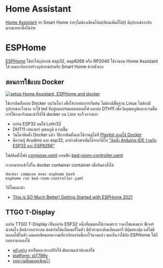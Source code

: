 # Home Assistant
[Home Assistant](https://www.home-assistant.io/) ทำ Smart Home ง่ายๆไม่ต้องเขียนโค้ด(เขียนเพิ่มก็ได้() มีอุปกรณ์รองรับมากมายหาซื้อได้ง่าย 

# ESPHome
[ESPHome](https://esphome.io/) ใช้ทำให้อุปกรณ์ esp32, esp8266 หรือ RP2040 ใช้งานบน Home Assistant ได้ เหมาะกับการสร้างอุปกรณ์สำหรับ Smart Home ด้วยตัวเอง

## สอนการใช้แบบ Docker

[![setup Home Assistant, ESPHome and docker ](https://img.youtube.com/vi/mCRQKCA8ZWw/0.jpg)](https://youtu.be/mCRQKCA8ZWw "ทำ Smart Home ด้วย Home Assistant แบบ Container เบื้องต้น")

ใช้การติดตั้งแบบ Docker บนวินโดว์ เพื่อให้ง่ายต่อการเริ่มต้น ไม่ต้องมีพื้นฐาน Linux ไม่ต้องมีอุปกรณ์อะไรมาก จะใช้ led ที่อยู่บนบอร์ดแทนหลอดไฟ และต่อ DTH11 เพื่อวัดอุณหภูมิและความชื้น การใช้งานจริงแนะนำให้ใช้ docker บน Linx จะเร็วกว่ามาก

- บอร์ด ESP32 ผมใช้ Lolin32
- DHT11 เซนเซอร์ อุณหภูมิ ความชื้น
- วินโดว์ติดตั้ง Docker แล้ว วิธีการติดตั้งและใช้งานดูได้ที่ [Playlist สอนใช้ Docker](https://www.youtube.com/watch?v=8g_GwM60MaU&list=PLWMbTFbTi55P6Vzv9a-un9oFZY-PwMj98)
- มีความรู้ Arudino และ esp32, มาบ้างศึกษาเพิ่มได้จากวีดีโอ ["ติดตั้ง Arduino IDE ร่วมกับ ESP32 และ ESP8266"](https://youtu.be/6gjpvlK6cdA)

ไฟล์ติดตั้งไฟล์ [compose.yaml](./compose-with-esphome.yaml)
คอนฟิก [bed-room-controller.yaml](./bed-room-controller.yaml)

เราสามารถเข้าไปใน docker container container เพื่อรันคำสั่งได้
```
docker compose exec esphome bash
esphome run bed-room-controller.yaml
```

วีดีโอแนะนำ
- [This is SO Much Better! Getting Started with ESPHome 2021](https://www.youtube.com/watch?v=iufph4dF3YU)


## TTGO T-Display
บอร์ด TTGO T-Display เป็นบอร์ด ESP32 หนึ่งที่ผมชอบใช้งานเพราะ ราคาไม่แพงมาก ฟึเจอร์น่าสนใจ มีหน้าจอสวยงาม ต่อชาร์ตได้แบ็ตเตอรี่ในตัว มีตัวอ่านระดับแบ็ตเตอรรี่ มีปุ่มสองปุ่ม แต่ไม่มีหลอดไฟในตัว ผมเคยเขียนบทความเกี่ยวกับบอร์ดนี้เอาไว้นานแล้ว พอเห็นว่าใช้กับ ESPHome ได้ก็เลยเอามาลองใช้ 
- ดู[ตัวอย่าง](https://github.com/pulimento/TTGO-T-Display-esphome-sample) มาเป็นแนวทางปรับใช้ มันนานแล้วต้องแก้ไข
- [platform: st7789v](https://esphome.io/components/display/st7789v.html) 
- [บทความที่ผมเคยเขียนไว้](https://iot-thai.blogspot.com/2019/10/esp32-ttgo-T-Display.html)



